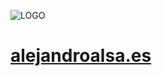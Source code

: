 ![LOGO](https://user-images.githubusercontent.com/67869168/221359506-18643ddb-b786-4f64-8ada-f6e0b25f744d.svg)

# [alejandroalsa.es](https://alejandroalsa.es)
